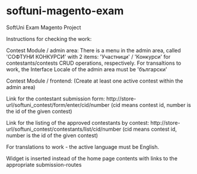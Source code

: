 # softuni-magento-exam
SoftUni Exam Magento Project

Instructions for checking the work:

Contest Module / admin area:
There is a menu in the admin area, called 'СОФТУНИ КОНКУРСИ' with 2 items:
'Участници' / 'Конкурси' for contestants/contests CRUD operations, respectively.
For transaltions to work, the Interface Locale of the admin area must be 'български'


Contest Module / frontend:
(Create at least one active contest within the admin area)

Link for the contestant submission form:
http://store-url/softuni_contest/form/enter/cid/number
(cid means contest id, number is the id of the given contest)

Link for the listing of the approved contestants by contest:
http://store-url/softuni_contest/contestants/list/cid/number
(cid means contest id, number is the id of the given contest)

For translations to work - the active language must be English.
 
Widget is inserted instead of the home page contents with links to the appropriate submission-routes